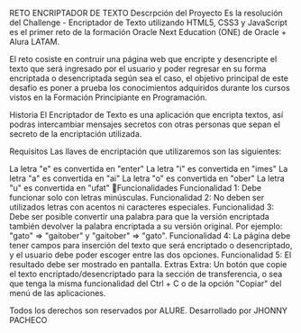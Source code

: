 RETO ENCRIPTADOR DE TEXTO
Descrpción del Proyecto
Es la resolución del Challenge - Encriptador de Texto utilizando HTML5, CSS3 y JavaScript es el primer reto de la formación Oracle Next Education (ONE) de Oracle + Alura LATAM.

El reto cosiste en contruir una página web que encripte y desencripte el texto que será ingresado por el usuario y poder regresar en su forma encriptada o desencriptada según sea el caso, el objetivo principal de este desafio es poner a prueba los conocimientos adquiridos durante los cursos vistos en la Formación Principiante en Programación.

Historia
El Encriptador de Texto es una aplicación que encripta textos, así podras intercambiar mensajes secretos con otras personas que sepan el secreto de la encriptación utilizada.

Requisitos
Las llaves de encriptación que utilizaremos son las siguientes:

La letra "e" es convertida en "enter"
La letra "i" es convertida en "imes"
La letra "a" es convertida en "ai"
La letra "o" es convertida en "ober"
La letra "u" es convertida en "ufat"
🔨Funcionalidades
Funcionalidad 1: Debe funcionar solo con letras minúsculas.
Funcionalidad 2: No deben ser utilizados letras con acentos ni caracteres especiales.
Funcionalidad 3: Debe ser posible convertir una palabra para que la versión encriptada también devolver la palabra encriptada a su versión original. Por ejemplo: "gato" => "gaitober" y "gaitober" => "gato".
Funcionalidad 4: La página debe tener campos para inserción del texto que será encriptado o desencriptado, y el usuario debe poder escoger entre las dos opciones.
Funcionalidad 5: El resultado debe ser mostrado en pantalla.
Extras
Extra: Un botón que copie el texto encriptado/desencriptado para la sección de transferencia, o sea que tenga la misma funcionalidad del Ctrl + C o de la opción "Copiar" del menú de las aplicaciones.

Todos los derechos son reservados por ALURE. Desarrollado por JHONNY PACHECO
